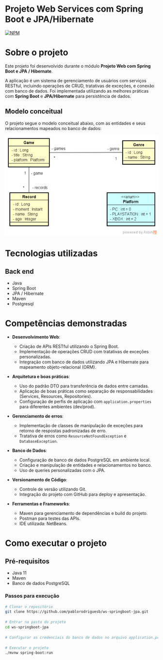 # Projeto Web Services com Spring Boot e JPA/Hibernate
[![NPM](https://img.shields.io/npm/l/react)](https://github.com/pablorodriguesb/ws-springboot-jpa/blob/main/LICENSE) 

# Sobre o projeto

Este projeto foi desenvolvido durante o módulo **Projeto Web com Spring Boot e JPA / Hibernate**.

A aplicação é um sistema de gerenciamento de usuários com serviços RESTful, incluindo operações de CRUD, tratativas de exceções, e conexão com banco de dados. Foi implementada utilizando as melhores práticas com **Spring Boot** e **JPA/Hibernate** para persistência de dados.

## Modelo conceitual
O projeto segue o modelo conceitual abaixo, com as entidades e seus relacionamentos mapeados no banco de dados:

![Modelo Conceitual](https://github.com/acenelio/assets/raw/main/sds1/modelo-conceitual.png)

# Tecnologias utilizadas
## Back end
- Java
- Spring Boot
- JPA / Hibernate
- Maven
- Postgresql

# Competências demonstradas
- **Desenvolvimento Web**:
  - Criação de APIs RESTful utilizando o Spring Boot.
  - Implementação de operações CRUD com tratativas de exceções personalizadas.
  - Integração com banco de dados utilizando JPA e Hibernate para mapeamento objeto-relacional (ORM).
  
- **Arquitetura e boas práticas**:
  - Uso do padrão DTO para transferência de dados entre camadas.
  - Aplicação de boas práticas como separação de responsabilidades (Services, Resources, Repositories).
  - Configuração de perfis de aplicação com `application.properties` para diferentes ambientes (dev/prod).
  
- **Gerenciamento de erros**:
  - Implementação de classes de manipulação de exceções para retorno de respostas padronizadas de erro.
  - Tratativa de erros como `ResourceNotFoundException` e `DatabaseException`.

- **Banco de Dados**:
  - Configuração de banco de dados PostgreSQL em ambiente local.
  - Criação e manipulação de entidades e relacionamentos no banco.
  - Uso de queries personalizadas com o JPA.

- **Versionamento de Código**:
  - Controle de versão utilizando Git.
  - Integração do projeto com GitHub para deploy e apresentação.

- **Ferramentas e Frameworks**:
  - Maven para gerenciamento de dependências e build do projeto.
  - Postman para testes das APIs.
  - IDE utilizada: NetBeans.
    
# Como executar o projeto

## Pré-requisitos
- Java 11
- Maven
- Banco de dados PostgreSQL

### Passos para execução

```bash
# Clonar o repositório
git clone https://github.com/pablorodriguesb/ws-springboot-jpa.git

# Entrar na pasta do projeto
cd ws-springboot-jpa

# Configurar as credenciais do banco de dados no arquivo application.properties

# Executar o projeto
./mvnw spring-boot:run

